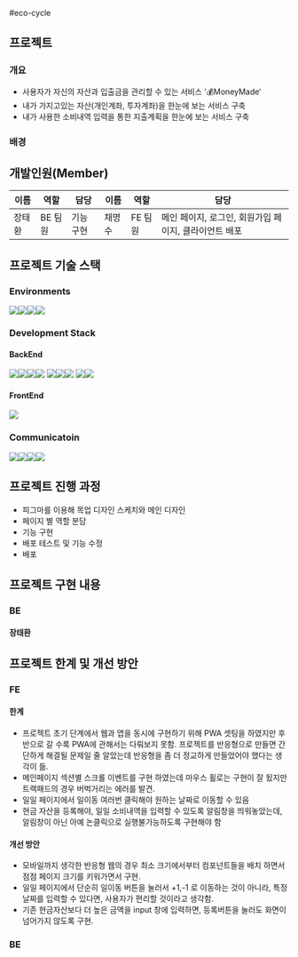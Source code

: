 #eco-cycle
## 프로젝트 
### 개요
- 사용자가 자신의 자산과 입출금을 관리할 수 있는 서비스 ‘💰MoneyMade‘
- 내가 가지고있는 자산(개인계좌, 투자계좌)을 한눈에 보는 서비스 구축
- 내가 사용한 소비내역 입력을 통한 지출계획을 한눈에 보는 서비스 구축

### 배경

## 개발인원(Member)
|이름|역할|담당|이름|역할|담당|
|--|--|--|--|--|--|
|장태환|BE 팀원| 기능 구현 |채명수|FE 팀원| 메인 페이지, 로그인, 회원가입 페이지, 클라이언트 배포 |


## 프로젝트 기술 스택
### Environments
<img src="https://img.shields.io/badge/intellij-000000?style=for-the-badge&logo=intellijidea&logoColor=white"><img src="https://img.shields.io/badge/visualstudiocode-007ACC?style=for-the-badge&logo=visualstudiocode&logoColor=white"><img src="https://img.shields.io/badge/git-F05032?style=for-the-badge&logo=git&logoColor=white"><img src="https://img.shields.io/badge/github-181717?style=for-the-badge&logo=github&logoColor=white">

### Development Stack
#### BackEnd

<img src="https://img.shields.io/badge/springboot-6DB33F?style=for-the-badge&logo=springboot&logoColor=white"><img src="https://img.shields.io/badge/springsecurity-6DB33F?style=for-the-badge&logo=springsecurity&logoColor=white"><img src="https://img.shields.io/badge/ubuntu-E95420?style=for-the-badge&logo=ubuntu&logoColor=white"><img src="https://img.shields.io/badge/mysql-4479A1?style=for-the-badge&logo=mysql&logoColor=white">
<img src="https://img.shields.io/badge/amazonaws-232F3E?style=for-the-badge&logo=amazonaws&logoColor=white"><img src="https://img.shields.io/badge/amazonec2-FF9900?style=for-the-badge&logo=amazonec2&logoColor=white"><img src="https://img.shields.io/badge/amazonrds-527FFF?style=for-the-badge&logo=amazonrds&logoColor=white">
<img src="https://img.shields.io/badge/amazons3-569A31?style=for-the-badge&logo=amazons3&logoColor=white"><img src="https://img.shields.io/badge/githubactions-181717?style=for-the-badge&logo=githubactions&logoColor=white">

#### FrontEnd
<img src="https://img.shields.io/badge/react-61DAFB?style=for-the-badge&logo=react&logoColor=white">

### Communicatoin
<img src="https://img.shields.io/badge/git-F05032?style=for-the-badge&logo=git&logoColor=white"><img src="https://img.shields.io/badge/github-181717?style=for-the-badge&logo=github&logoColor=white"><img src="https://img.shields.io/badge/notion-000000?style=for-the-badge&logo=notion&logoColor=white"><img src="https://img.shields.io/badge/Discord-5865F2?style=for-the-badge&logo=Discord&logoColor=white">

## 프로젝트 진행 과정
- 피그마를 이용해 목업 디자인 스케치와 메인 디자인 
- 페이지 별 역할 분담
- 기능 구현
- 배포 테스트 및 기능 수정
- 배포

## 프로젝트 구현 내용
  
### BE
#### 장태환
## 프로젝트 한계 및 개선 방안
### FE
#### 한계
- 프로젝트 초기 단계에서 웹과 앱을 동시에 구현하기 위해 PWA 셋팅을 하였지만 후반으로 갈 수록 PWA에 관해서는 다뤄보지 못함.
프로젝트를 반응형으로 만들면 간단하게 해결될 문제일 줄 알았는데 반응형을 좀 더 정교하게 만들었어야 했다는 생각이 듦.
- 메인페이지 섹션별 스크롤 이벤트를 구현 하였는데 마우스 휠로는 구현이 잘 됬지만 트랙패드의 경우 버벅거리는 에러를 발견.
- 일일 페이지에서 일이동 여러번 클릭해야 원하는 날짜로 이동할 수 있음
- 현금 자산을 등록해야, 일일 소비내역을 입력할 수 있도록 알림창을 띄워놓았는데, 알림창이 아닌 아예 논클릭으로 실행불가능하도록 구현해야 함

#### 개선 방안
- 모바일까지 생각한 반응형 웹의 경우 최소 크기에서부터 컴포넌트들을 배치 하면서 점점 페이지 크기를 키워가면서 구현.
- 일일 페이지에서 단순히 일이동 버튼을 눌러서 +1,-1 로 이동하는 것이 아니라, 특정 날짜를 입력할 수 있다면, 사용자가 편리할 것이라고 생각함.
- 기존 현금자산보다 더 높은 금액을 input 창에 입력하면, 등록버튼을 눌러도 화면이 넘어가지 않도록 구현.
  
### BE
